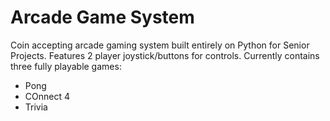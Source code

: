 # Arcade Game System

Coin accepting arcade gaming system built entirely on Python for Senior Projects. Features 2 player joystick/buttons for controls. Currently contains three fully playable games:

- Pong
- COnnect 4
- Trivia
